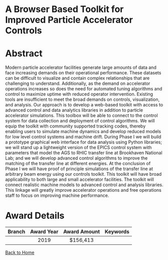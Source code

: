 
A Browser Based Toolkit for Improved Particle Accelerator Controls
==================================================================

# Abstract


Modern particle accelerator facilities generate large amounts of data and face increasing demands on their operational performance. These datasets can be difficult to visualize and contain complex relationships that are challenging to understand. Additionally, as the demand on accelerator operations increases so does the need for automated tuning algorithms and control to maximize uptime with reduced operator intervention. Existing tools are insufficient to meet the broad demands on controls, visualization, and analysis. Our approach is to develop a web-based toolkit with access to advanced control and data analytics libraries in addition to particle accelerator simulations. This toolbox will be able to connect to the control system for data collection and deployment of control algorithms. We will equip the toolkit with community supported tracking codes, thereby enabling users to simulate machine dynamics and develop reduced models for low level control systems and machine drift. During Phase I we will build a prototype graphical web interface for data analysis using Python libraries; we will stand up a lightweight version of the EPICS control system with parameters that model the AGS to RHIC transfer line at Brookhaven National Lab; and we will develop advanced control algorithms to improve the matching of the transfer line at different energies. At the conclusion of Phase I we will have proof of principle simulations of the transfer line at arbitrary beam energy using our controls toolkit. This toolkit will have broad applicability to both large and small accelerator facilities. The toolkit will connect realistic machine models to advanced control and analysis libraries. This linkage will greatly improve accelerator operations and free operations staff to focus on improving machine performance.  

# Award Details

|Branch|Award Year|Award Amount|Keywords|
| :---: | :---: | :---: | :---: |
||2019|$156,413||
  
  


[Back to Home](https://github.com/chrischow/dod_sbir_awards#759)